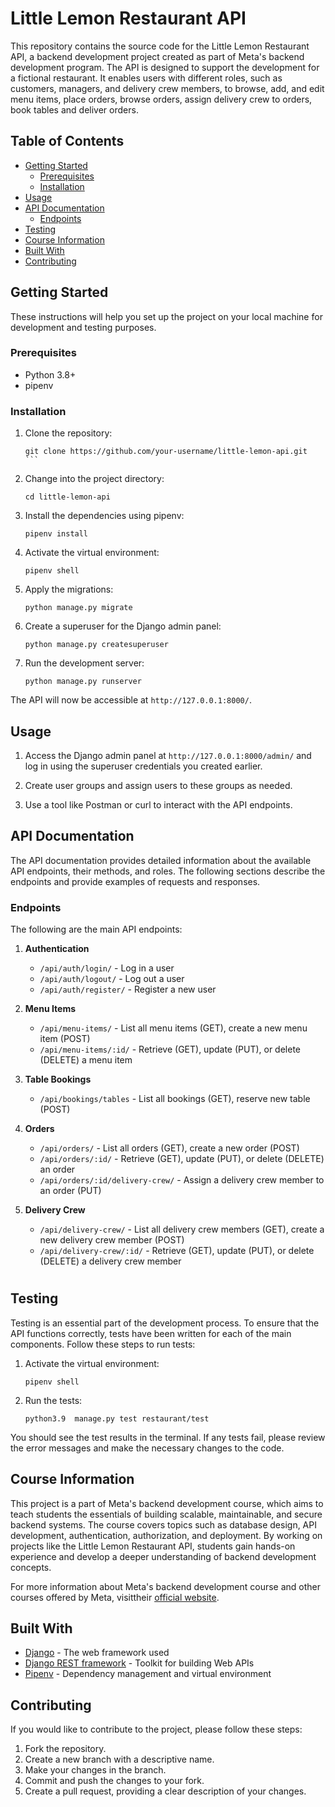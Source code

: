 # Little Lemon Restaurant API

This repository contains the source code for the Little Lemon Restaurant API, a backend development project created as part of Meta's backend development program. The API is designed to support the development for a fictional restaurant. It enables users with different roles, such as customers, managers, and delivery crew members, to browse, add, and edit menu items, place orders, browse orders, assign delivery crew to orders, book tables and deliver orders.

## Table of Contents

- [Getting Started](#getting-started)
  - [Prerequisites](#prerequisites)
  - [Installation](#installation)
- [Usage](#usage)
- [API Documentation](#api-documentation)
  - [Endpoints](#endpoints)
- [Testing](#testing)
- [Course Information](#course-information)
- [Built With](#built-with)
- [Contributing](#contributing)

## Getting Started

These instructions will help you set up the project on your local machine for development and testing purposes.

### Prerequisites

- Python 3.8+
- pipenv

### Installation

1. Clone the repository:

   ````
   git clone https://github.com/your-username/little-lemon-api.git
   ```

   ````

2. Change into the project directory:

   ```
   cd little-lemon-api
   ```

3. Install the dependencies using pipenv:

   ```
   pipenv install
   ```

4. Activate the virtual environment:

   ```
   pipenv shell
   ```

5. Apply the migrations:

   ```
   python manage.py migrate
   ```

6. Create a superuser for the Django admin panel:

   ```
   python manage.py createsuperuser
   ```

7. Run the development server:

   ```
   python manage.py runserver
   ```

The API will now be accessible at `http://127.0.0.1:8000/`.

## Usage

1. Access the Django admin panel at `http://127.0.0.1:8000/admin/` and log in using the superuser credentials you created earlier.

2. Create user groups and assign users to these groups as needed.

3. Use a tool like Postman or curl to interact with the API endpoints.

## API Documentation

The API documentation provides detailed information about the available API endpoints, their methods, and roles. The following sections describe the endpoints and provide examples of requests and responses.

### Endpoints

The following are the main API endpoints:

1. **Authentication**

   - `/api/auth/login/` - Log in a user
   - `/api/auth/logout/` - Log out a user
   - `/api/auth/register/` - Register a new user

2. **Menu Items**

   - `/api/menu-items/` - List all menu items (GET), create a new menu item (POST)
   - `/api/menu-items/:id/` - Retrieve (GET), update (PUT), or delete (DELETE) a menu item

3. **Table Bookings**

   - `/api/bookings/tables` - List all bookings (GET), reserve new table (POST)

4. **Orders**

   - `/api/orders/` - List all orders (GET), create a new order (POST)
   - `/api/orders/:id/` - Retrieve (GET), update (PUT), or delete (DELETE) an order
   - `/api/orders/:id/delivery-crew/` - Assign a delivery crew member to an order (PUT)

5. **Delivery Crew**

   - `/api/delivery-crew/` - List all delivery crew members (GET), create a new delivery crew member (POST)
   - `/api/delivery-crew/:id/` - Retrieve (GET), update (PUT), or delete (DELETE) a delivery crew member

#

## Testing

Testing is an essential part of the development process. To ensure that the API functions correctly, tests have been written for each of the main components. Follow these steps to run tests:

1. Activate the virtual environment:

   ```
   pipenv shell
   ```

2. Run the tests:

   ```
   python3.9  manage.py test restaurant/test
   ```

You should see the test results in the terminal. If any tests fail, please review the error messages and make the necessary changes to the code.

## Course Information

This project is a part of Meta's backend development course, which aims to teach students the essentials of building scalable, maintainable, and secure backend systems. The course covers topics such as database design, API development, authentication, authorization, and deployment. By working on projects like the Little Lemon Restaurant API, students gain hands-on experience and develop a deeper understanding of backend development concepts.

For more information about Meta's backend development course and other courses offered by Meta, visittheir [official website](https://www.coursera.org).

## Built With

- [Django](https://www.djangoproject.com/) - The web framework used
- [Django REST framework](https://www.django-rest-framework.org/) - Toolkit for building Web APIs
- [Pipenv](https://pipenv.pypa.io/) - Dependency management and virtual environment

## Contributing

If you would like to contribute to the project, please follow these steps:

1. Fork the repository.
2. Create a new branch with a descriptive name.
3. Make your changes in the branch.
4. Commit and push the changes to your fork.
5. Create a pull request, providing a clear description of your changes.
